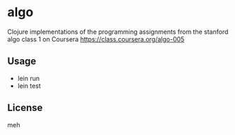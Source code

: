 # algo

Clojure implementations of the programming assignments from the stanford algo
class 1 on Coursera
https://class.coursera.org/algo-005


## Usage

- lein run
- lein test

## License

meh
